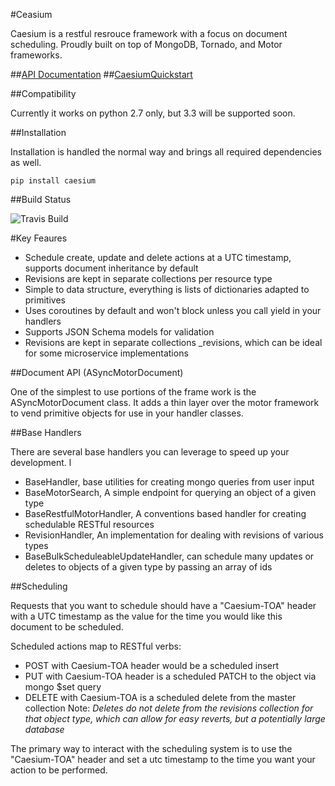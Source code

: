 #Ceasium

Caesium is a restful resrouce framework with a focus on document scheduling.  Proudly built on top of MongoDB, Tornado, and Motor frameworks.  

##[API Documentation](http://urbn.github.io/Caesium)
##[CaesiumQuickstart](http://github.com/urbn/CaesiumQuickstart)

##Compatibility

Currently it works on python 2.7 only, but 3.3 will be supported soon.

##Installation

Installation is handled the normal way and brings all required dependencies as well.

```
pip install caesium
```

##Build Status

![Travis Build](https://travis-ci.org/urbn/Caesium.svg?branch=master)

#Key Feaures

- Schedule create, update and delete actions at a UTC timestamp, supports document inheritance by default
- Revisions are kept in separate collections per resource type
- Simple to data structure, everything is lists of dictionaries adapted to primitives
- Uses coroutines by default and won't block unless you call yield in your handlers
- Supports JSON Schema models for validation
- Revisions are kept in separate collections <type>_revisions, which can be ideal for some microservice implementations

##Document API (ASyncMotorDocument)

One of the simplest to use portions of the frame work is the ASyncMotorDocument class. 
It adds a thin layer over the motor framework to vend primitive objects for use in your handler classes.

##Base Handlers 

There are several base handlers you can leverage to speed up your development.  l

- BaseHandler, base utilities for creating mongo queries from user input
- BaseMotorSearch, A simple endpoint for querying an object of a given type
- BaseRestfulMotorHandler, A conventions based handler for creating schedulable RESTful resources
- RevisionHandler, An implementation for dealing with revisions of various types
- BaseBulkScheduleableUpdateHandler, can schedule many updates or deletes to objects of a given type by passing an array of ids

##Scheduling

Requests that you want to schedule should have a "Caesium-TOA" header with a UTC
timestamp as the value for the time you would like this document to be scheduled.

Scheduled actions map to RESTful verbs: 

- POST with Caesium-TOA header would be a scheduled insert
- PUT with Caesium-TOA header is a scheduled PATCH to the object via mongo $set query
- DELETE with Caesium-TOA is a scheduled delete from the master collection
Note: *Deletes do not delete from the revisions collection for that object type, which can allow for easy reverts, but a potentially large database*

The primary way to interact with the scheduling system is to use the "Caesium-TOA" header and set a utc timestamp to the time you want your action to be performed.
